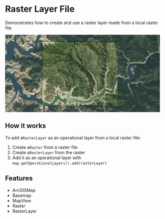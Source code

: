 <h1>Raster Layer File</h1>

<p>Demonstrates how to create and use a raster layer made from a local raster file.</p>

<p><img src="RasterLayerFile.png"/></p>

<h2>How it works</h2>

<p>To add a<code>RasterLayer</code> as an operational layer from a local raster file:</p>
<ol>
  <li>Create a<code>Raster</code> from a raster file</li>
  <li>Create a<code>RasterLayer</code> from the raster</li>
  <li>Add it as an operational layer with <code>map.getOperationalLayers().add(rasterLayer)</code></li>
</ol>

<h2>Features</h2>

<ul>
  <li>ArcGISMap</li>
  <li>Basemap</li>
  <li>MapView</li>
  <li>Raster</li>
  <li>RasterLayer</li>
</ul>
